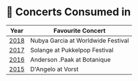 # 🎤 Concerts Consumed in

| Year | Favourite Concert |
| --- | --- |
| [2018](2018.md) | Nubya Garcia at Worldwide Festival |
| [2017](2017.md) | Solange at Pukkelpop Festival |
| [2016](2016.md) | Anderson .Paak at Botanique |
| [2015](2015.md) | D'Angelo at Vorst |

